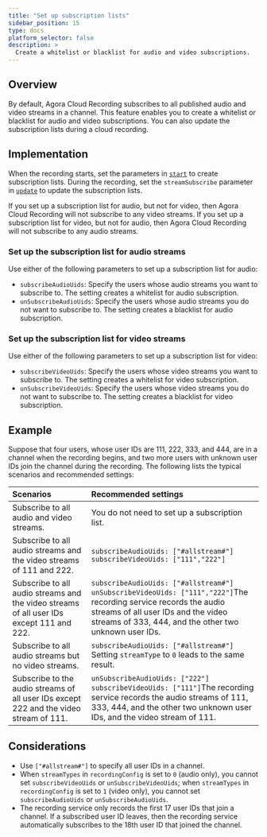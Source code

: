 ```yaml
---
title: "Set up subscription lists"
sidebar_position: 15
type: docs
platform_selector: false
description: >
  Create a whitelist or blacklist for audio and video subscriptions.
---
```


## Overview

By default, Agora Cloud Recording subscribes to all published audio and video streams in a channel. This feature enables you to create a whitelist or blacklist for audio and video subscriptions. You can also update the subscription lists during a cloud recording.

## Implementation

When the recording starts, set the parameters in [`start`](../reference/rest-api/start) to create subscription lists. During the recording, set the `streamSubscribe` parameter in [`update`](../reference/rest-api/update) to update the subscription lists.

If you set up a subscription list for audio, but not for video, then Agora Cloud Recording will not subscribe to any video streams. If you set up a subscription list for video, but not for audio, then Agora Cloud Recording will not subscribe to any audio streams.


### Set up the subscription list for audio streams

Use either of the following parameters to set up a subscription list for audio:

- `subscribeAudioUids`: Specify the users whose audio streams you want to subscribe to. The setting creates a whitelist for audio subscription.
- `unSubscribeAudioUids`: Specify the users whose audio streams you do not want to subscribe to. The setting creates a blacklist for audio subscription.

### Set up the subscription list for video streams

Use either of the following parameters to set up a subscription list for video:

- `subscribeVideoUids`: Specify the users whose video streams you want to subscribe to. The setting creates a whitelist for video subscription.
- `unSubscribeVideoUids`: Specify the users whose video streams you do not want to subscribe to. The setting creates a blacklist for video subscription.

## Example

Suppose that four users, whose user IDs are 111, 222, 333, and 444, are in a channel when the recording begins, and two more users with unknown user IDs join the channel during the recording. The following lists the typical scenarios and recommended settings:

| Scenarios                                                    | Recommended settings                                         |
| :----------------------------------------------------------- | :----------------------------------------------------------- |
| Subscribe to all audio and video streams.                    | You do not need to set up a subscription list.               |
| Subscribe to all audio streams and the video streams of 111 and 222. | `subscribeAudioUids: ["#allstream#"]` `subscribeVideoUids: ["111","222"]` |
| Subscribe to all audio streams and the video streams of all user IDs except 111 and 222. | `subscribeAudioUids: ["#allstream#"]` `unSubscribeVideoUids: ["111","222"]`The recording service records the audio streams of all user IDs and the video streams of 333, 444, and the other two unknown user IDs. |
| Subscribe to all audio streams but no video streams.         | `subscribeAudioUids: ["#allstream#"]` Setting `streamType` to `0` leads to the same result. |
| Subscribe to the audio streams of all user IDs except 222 and the video stream of 111. | `unSubscribeAudioUids: ["222"]` `subscribeVideoUids: ["111"]`The recording service records the audio streams of 111, 333, 444, and the other two unknown user IDs, and the video stream of 111. |

## Considerations

- Use `["#allstream#"]` to specify all user IDs in a channel.
- When `streamTypes` in `recordingConfig` is set to `0` (audio only), you cannot set `subscribeVideoUids` or `unSubscribeVideoUids`; when `streamTypes` in `recordingConfig` is set to `1` (video only), you cannot set `subscribeAudioUids` or `unSubscribeAudioUids`.
- The recording service only records the first 17 user IDs that join a channel. If a subscribed user ID leaves, then the recording service automatically subscribes to the 18th user ID that joined the channel.